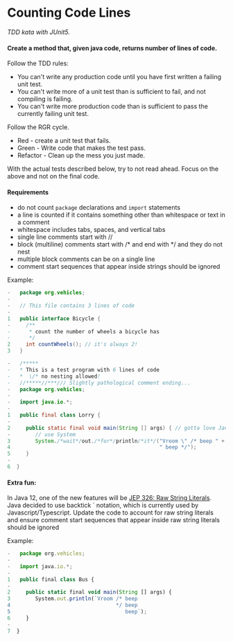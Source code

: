 # Counting Code Lines

_TDD kata with JUnit5._

#### Create a method that, given java code, returns number of lines of code.

Follow the TDD rules:

 * You can't write any production code until you have first written a failing unit test.
 * You can't write more of a unit test than is sufficient to fail, and not compiling is failing.
 * You can't write more production code than is sufficient to pass the currently failing unit test.

Follow the RGR cycle.
 * Red - create a unit test that fails.
 * Green - Write code that makes the test pass.
 * Refactor - Clean up the mess you just made.

With the actual tests described below, try to not read ahead. Focus on the above and not on the final code.

#### Requirements

* do not count `package` declarations and `import` statements
* a line is counted if it contains something other than whitespace or text in a comment
* whitespace includes tabs, spaces, and vertical tabs
* single line comments start with //
* block (multiline) comments start with /* and end with */ and they do not nest
* multiple block comments can be on a single line
* comment start sequences that appear inside strings should be ignored

Example:

```java
-   package org.vehicles;
-
-   // This file contains 3 lines of code
-
1   public interface Bicycle {
-     /**
-      * count the number of wheels a bicycle has
-      */
2     int countWheels(); // it's always 2!
3   }
```

```java
-   /*****
-   * This is a test program with 6 lines of code
-   *  \/* no nesting allowed!
-   //*****//***/// Slightly pathological comment ending...
-   package org.vehicles;
-
-   import java.io.*;
-
1   public final class Lorry {
-
2     public static final void main(String [] args) { // gotta love Java
-        // use System
3        System./*wait*/out./*for*/println/*it*/("Vroom \" /* beep " +
4                                                " beep */");
5     }
-
6  }
```

#### Extra fun:
In Java 12, one of the new features will be [JEP 326: Raw String Literals](http://openjdk.java.net/jeps/326).  Java decided to use backtick ` notation, which is currently used by Javascript/Typescript. Update the code to account for raw string literals and ensure comment start sequences that appear inside raw string literals should be ignored

Example:

```ts
-   package org.vehicles;
-
-   import java.io.*;
-
1   public final class Bus {
-
2     public static final void main(String [] args) {
3        System.out.println(`Vroom /* beep
4                                  */ beep
5                                     beep`);
6     }
-
7  }
```